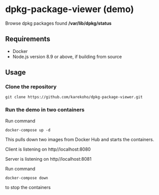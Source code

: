 # dpkg-package-viewer (demo)
Browse dpkg packages found **/var/lib/dpkg/status**

## Requirements
- Docker
- Node.js version 8.9 or above, if building from source

## Usage
### Clone the repository
```
git clone https://github.com/karekoho/dpkg-package-viewer.git
```
### Run the demo in two containers
Run command
```
docker-compose up -d
```
This pulls down two images from Docker Hub and starts the containers.

Client is listening on http//localhost:8080

Server is listening on http//localhost:8081

Run command
```
docker-compose down
```
to stop the containers
